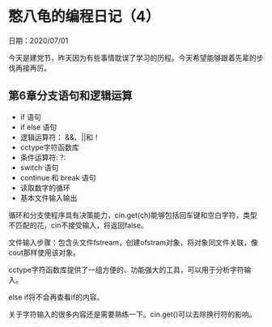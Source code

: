 # 憨八龟的编程日记（4）

日期：2020/07/01

今天是建党节，昨天因为有些事情耽误了学习的历程。今天希望能够跟着先辈的步伐再接再厉。

## 第6章分支语句和逻辑运算

- if 语句
- if else 语句
- 逻辑运算符： &&、||和！
- cctype字符函数库
- 条件运算符: ?:
- switch 语句
- continue 和 break 语句
- 读取数字的循环
- 基本文件输入输出

循环和分支使程序具有决策能力，cin.get(ch)能够包括回车键和空白字符，类型不匹配的花，cin不接受输入，将返回false。

文件输入步骤：包含头文件fstream，创建ofstram对象，将对象同文件关联，像cout那样使用该对象。

cctype字符函数库提供了一组方便的、功能强大的工具，可以用于分析字符输入。

else if将不会再查看if的内容。

关于字符输入的很多内容还是需要熟练一下。cin.get()可以去除换行符的影响。

